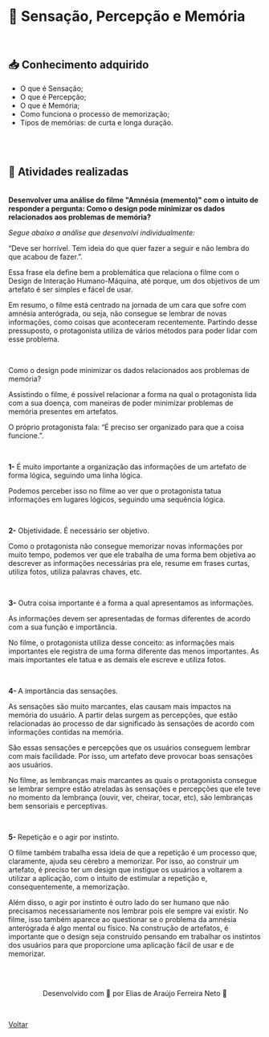 <h1> 🧠 Sensação, Percepção e Memória </h1>

<br>

<h2> 📥 Conhecimento adquirido </h2>

- O que é Sensação;
- O que é Percepção;
- O que é Memória;
- Como funciona o processo de memorização;
- Tipos de memórias: de curta e longa duração.

<br><br>

<h2> 📝 Atividades realizadas </h2>

<br>

<strong>
  Desenvolver uma análise do filme "Amnésia (memento)" com o intuito de responder a pergunta: Como o design pode
  minimizar os dados relacionados aos problemas de memória? 
</strong>

<br>

<p>
  <em> Segue abaixo a análise que desenvolvi individualmente:</em>

  <br>

  “Deve ser horrível. Tem ideia do que quer fazer a seguir e não lembra do que acabou de 
  fazer.”.

  Essa frase ela define bem a problemática que relaciona o filme com o Design de Interação 
  Humano-Máquina, até porque, um dos objetivos de um artefato é ser simples e fácel de usar.

  Em resumo, o filme está centrado na jornada de um cara que sofre com amnésia anterógrada, 
  ou seja, não consegue se lembrar de novas informações, como coisas que aconteceram 
  recentemente. Partindo desse pressuposto, o protagonista utiliza de vários métodos para 
  poder lidar com esse problema.

  <br>

  Como o design pode minimizar os dados relacionados aos problemas de memória?

  Assistindo o filme, é possível relacionar a forma na qual o protagonista lida com a sua 
  doença, com maneiras de poder minimizar problemas de memória presentes em 
  artefatos.

  O próprio protagonista fala: “É preciso ser organizado para que a coisa funcione.”.

  <br>

  <b>1-</b> É muito importante a organização das informações de um artefato de forma 
  lógica, seguindo uma linha lógica.

  Podemos perceber isso no filme ao ver que o protagonista tatua informações 
  em lugares lógicos, seguindo uma sequência lógica.

  <br>

  <b>2-</b> Objetividade. É necessário ser objetivo.

  Como o protagonista não consegue memorizar novas informações por muito 
  tempo, podemos ver que ele trabalha de uma forma bem objetiva ao descrever 
  as informações necessárias pra ele, resume em frases curtas, utiliza fotos, 
  utiliza palavras chaves, etc.

  <br>

  <b>3-</b> Outra coisa importante é a forma a qual apresentamos as informações.

  As informações devem ser apresentadas de formas diferentes de acordo com a 
  sua função e importância.

  No filme, o protagonista utiliza desse conceito: as informações mais 
  importantes ele registra de uma forma diferente das menos importantes. As 
  mais importantes ele tatua e as demais ele escreve e utiliza fotos.

  <br>

  <b>4- </b> A importância das sensações.

  As sensações são muito marcantes, elas causam mais impactos na memória do 
  usuário. A partir delas surgem as percepções, que estão relacionadas ao processo de dar 
  significado às sensações de acordo com informações contidas na memória.

  São essas sensações e percepções que os usuários conseguem lembrar com 
  mais facilidade. Por isso, um artefato deve provocar boas sensações aos 
  usuários.

  No filme, as lembranças mais marcantes as quais o protagonista consegue se 
  lembrar sempre estão atreladas às sensações e percepções que ele teve no 
  momento da lembrança (ouvir, ver, cheirar, tocar, etc), são lembranças bem 
  sensoriais e perceptivas.

  <br>

  <b>5- </b> Repetição e o agir por instinto.

  O filme também trabalha essa ideia de que a repetição é um processo que, 
  claramente, ajuda seu cérebro a memorizar. Por isso, ao construir um artefato, 
  é preciso ter um design que instigue os usuários a voltarem a utilizar a 
  aplicação, com o intuito de  estimular a repetição e, consequentemente, a 
  memorização.

  Além disso, o agir por instinto é outro lado do ser humano que não precisamos 
  necessariamente nos lembrar pois ele sempre vai existir. No filme, isso também 
  aparece ao questionar se o problema da amnésia anterógrada é algo mental ou 
  físico. Na construção de artefatos, é importante que o design seja construído
  pensando em trabalhar os instintos dos usuários para que proporcione uma 
  aplicação fácil de usar e de memorizar.

</p>

<br><br>

<p align="center"> Desenvolvido com 💜 por Elias de Araújo Ferreira Neto 👋 <p>

<br>

<a href="./stage01.md">Voltar</a>
